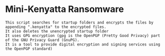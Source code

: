 # Mini-Kenyatta Ransomware
    This script searches for startup folders and encrypts the files by appending ".kenyatta" to the encrypted files.
    It also deletes the unencrypted startup folder 
    It uses GPG encryption (gpg is the OpenPGP (Pretty Good Privacy) part of the GNU Privacy Guard (GnuPG). 
    It is a tool to provide digital encryption and signing services using the OpenPGP standard)
